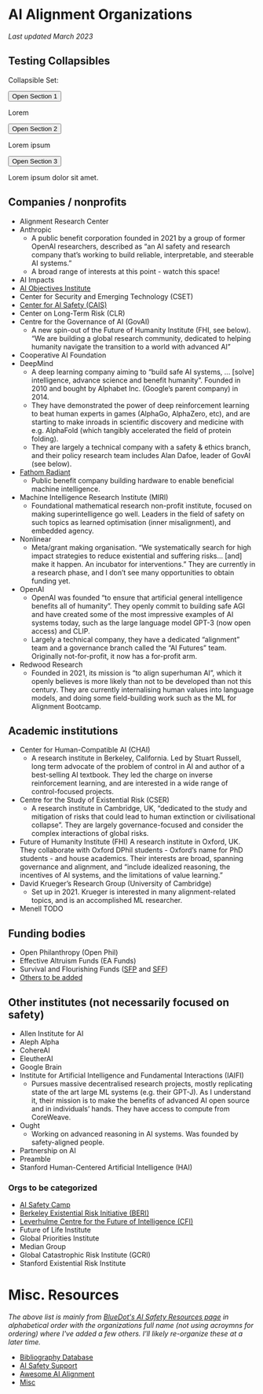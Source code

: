 # AI Alignment Organizations
_Last updated March 2023_

## Testing Collapsibles
<p>Collapsible Set:</p>
<button type="button" class="collapsible">Open Section 1</button>
<div class="content">
  <p>Lorem</p>
</div>
<button type="button" class="collapsible">Open Section 2</button>
<div class="content">
  <p>Lorem ipsum</p>
</div>
<button type="button" class="collapsible">Open Section 3</button>
<div class="content">
  <p>Lorem ipsum dolor sit amet.</p>
</div>


## Companies / nonprofits
- Alignment Research Center
- Anthropic 
   - A public benefit corporation founded in 2021 by a group of former OpenAI researchers, described as “an AI safety and research company that’s working to build reliable, interpretable, and steerable AI systems.”
   - A broad range of interests at this point - watch this space!
- AI Impacts
- [AI Objectives Institute](https://ai.objectives.institute/)
- Center for Security and Emerging Technology (CSET)
- [Center for AI Safety (CAIS)](https://www.safe.ai/)
- Center on Long-Term Risk (CLR)
- Centre for the Governance of AI (GovAI)
   - A new spin-out of the Future of Humanity Institute (FHI, see below). “We are building a global research community, dedicated to helping humanity navigate the transition to a world with advanced AI”
- Cooperative AI Foundation
- DeepMind
   - A deep learning company aiming to “build safe AI systems, ... [solve] intelligence, advance science and benefit humanity”. Founded in 2010 and bought by Alphabet Inc. (Google’s parent company) in 2014. 
   - They have demonstrated the power of deep reinforcement learning to beat human experts in games (AlphaGo, AlphaZero, etc), and are starting to make inroads in scientific discovery and medicine with e.g. AlphaFold (which tangibly accelerated the field of protein folding).
   - They are largely a technical company with a safety & ethics branch, and their policy research team includes Alan Dafoe, leader of GovAI (see below).
- [Fathom Radiant](https://fathomradiant.co/)
   - Public benefit company building hardware to enable beneficial machine intelligence.
- Machine Intelligence Research Institute (MIRI) 
   - Foundational mathematical research non-profit institute, focused on making superintelligence go well. Leaders in the field of safety on such topics as learned optimisation (inner misalignment), and embedded agency.
- Nonlinear
   - Meta/grant making organisation. “We systematically search for high impact strategies to reduce existential and suffering risks… [and] make it happen. An incubator for interventions.” They are currently in a research phase, and I don’t see many opportunities to obtain funding yet.
- OpenAI
   - OpenAI was founded “to ensure that artificial general intelligence benefits all of humanity”. They openly commit to building safe AGI and have created some of the most impressive examples of AI systems today, such as the large language model GPT-3 (now open access) and CLIP.
   - Largely a technical company, they have a dedicated “alignment” team and a governance branch called the “AI Futures” team. Originally not-for-profit, it now has a for-profit arm.
- Redwood Research
   - Founded in 2021, its mission is “to align superhuman AI”, which it openly believes is more likely than not to be developed than not this century. They are currently internalising human values into language models, and doing some field-building work such as the ML for Alignment Bootcamp.

## Academic institutions 

- Center for Human-Compatible AI (CHAI)
   - A research institute in Berkeley, California. Led by Stuart Russell, long term advocate of the problem of control in AI and author of a best-selling AI textbook. They led the charge on inverse reinforcement learning, and are interested in a wide range of control-focused projects.
- Centre for the Study of Existential Risk (CSER)
   - A research institute in Cambridge, UK, “dedicated to the study and mitigation of risks that could lead to human extinction or civilisational collapse”. They are largely governance-focused and consider the complex interactions of global risks.
- Future of Humanity Institute (FHI)
   A research institute in Oxford, UK. They collaborate with Oxford DPhil students - Oxford’s name for PhD students - and house academics. Their interests are broad, spanning governance and alignment, and “include idealized reasoning, the incentives of AI systems, and the limitations of value learning.”
- David Krueger’s Research Group (University of Cambridge)
   - Set up in 2021. Krueger is interested in many alignment-related topics, and is an accomplished ML researcher. 
- Menell TODO

## Funding bodies
- Open Philanthropy (Open Phil) 
- Effective Altruism Funds (EA Funds)
- Survival and Flourishing Funds ([SFP](http://survivalandflourishing.org/) and [SFF](https://survivalandflourishing.fund/)) 
- [Others to be added](https://docs.google.com/document/d/1z0QoDEu6WmubZSqh7ejgGtBjTR0i0SfLwyNgdcD9kBc/edit#heading=h.b7aa6ksd98wr)

## Other institutes (not necessarily focused on safety)
- Allen Institute for AI
- Aleph Alpha
- CohereAI
- EleutherAI
- Google Brain
- Institute for Artificial Intelligence and Fundamental Interactions (IAIFI)
   - Pursues massive decentralised research projects, mostly replicating state of the art large ML systems (e.g. their GPT-J). As I understand it, their mission is to make the benefits of advanced AI open source and in individuals’ hands. They have access to compute from CoreWeave. 
- Ought
   - Working on advanced reasoning in AI systems. Was founded by safety-aligned people.
- Partnership on AI
- Preamble
- Stanford Human-Centered Artificial Intelligence (HAI)

### Orgs to be categorized
- [AI Safety Camp](https://aisafety.camp/)
- [Berkeley Existential Risk Initiative (BERI)](https://existence.org/)
- [Leverhulme Centre for the Future of Intelligence (CFI)](http://lcfi.ac.uk/)
- Future of Life Institute
- Global Priorities Institute
- Median Group
- Global Catastrophic Risk Institute (GCRI)
- Stanford Existential Risk Institute

# Misc. Resources
_The above list is mainly from [BlueDot's AI Safety Resources page](https://www.agisafetyfundamentals.com/resources)
in alphabetical order with the organizations full name (not using acroymns for ordering) where I've added a few others. I'll likely re-organize these at a later time._
- [Bibliography Database](https://www.lesswrong.com/posts/4DegbDJJiMX2b3EKm/tai-safety-bibliographic-database)
- [AI Safety Support](https://www.aisafetysupport.org/resources/lots-of-links)
- [Awesome AI Alignment](https://github.com/dit7ya/awesome-ai-alignment)
- [Misc](https://vkrakovna.wordpress.com/ai-safety-resources/#communities)